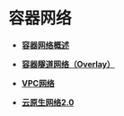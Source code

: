 # 容器网络<a name="cce_01_0280"></a>

-   **[容器网络概述](容器网络概述.md)**  

-   **[容器隧道网络（Overlay）](容器隧道网络（Overlay）.md)**  

-   **[VPC网络](VPC网络.md)**  

-   **[云原生网络2.0](云原生网络2-0.md)**  


